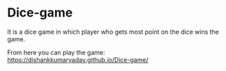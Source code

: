# Dice-game
It is a dice game in which player who gets most point on the dice wins the game.

From here you can play the game:
https://dishankkumaryadav.github.io/Dice-game/
